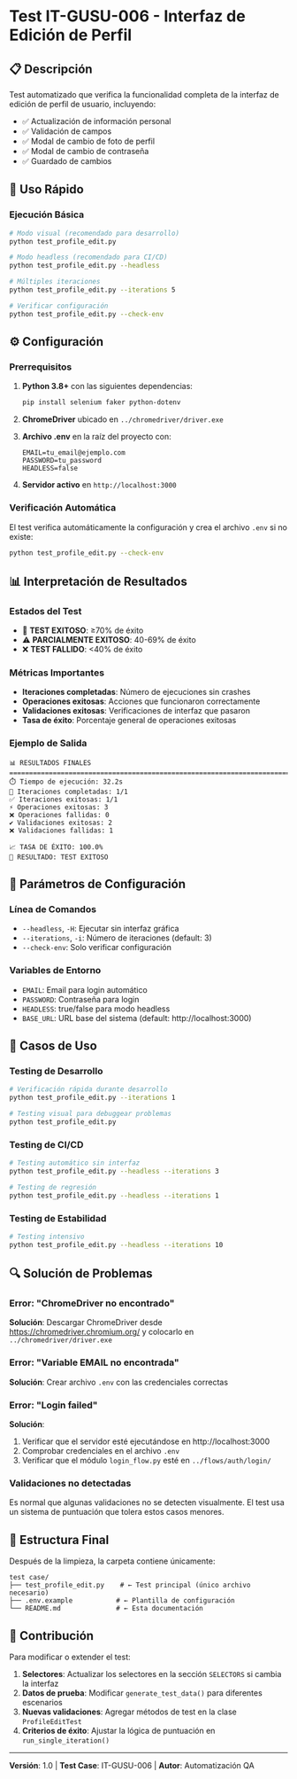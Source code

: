 # Test IT-GUSU-006 - Interfaz de Edición de Perfil

## 📋 Descripción
Test automatizado que verifica la funcionalidad completa de la interfaz de edición de perfil de usuario, incluyendo:
- ✅ Actualización de información personal
- ✅ Validación de campos
- ✅ Modal de cambio de foto de perfil 
- ✅ Modal de cambio de contraseña
- ✅ Guardado de cambios

## 🚀 Uso Rápido

### Ejecución Básica
```bash
# Modo visual (recomendado para desarrollo)
python test_profile_edit.py

# Modo headless (recomendado para CI/CD)
python test_profile_edit.py --headless

# Múltiples iteraciones
python test_profile_edit.py --iterations 5

# Verificar configuración
python test_profile_edit.py --check-env
```

## ⚙️ Configuración

### Prerrequisitos
1. **Python 3.8+** con las siguientes dependencias:
   ```bash
   pip install selenium faker python-dotenv
   ```

2. **ChromeDriver** ubicado en `../chromedriver/driver.exe`

3. **Archivo .env** en la raíz del proyecto con:
   ```env
   EMAIL=tu_email@ejemplo.com
   PASSWORD=tu_password
   HEADLESS=false
   ```

4. **Servidor activo** en `http://localhost:3000`

### Verificación Automática
El test verifica automáticamente la configuración y crea el archivo `.env` si no existe:
```bash
python test_profile_edit.py --check-env
```

## 📊 Interpretación de Resultados

### Estados del Test
- 🎉 **TEST EXITOSO**: ≥70% de éxito
- ⚠️ **PARCIALMENTE EXITOSO**: 40-69% de éxito
- ❌ **TEST FALLIDO**: <40% de éxito

### Métricas Importantes
- **Iteraciones completadas**: Número de ejecuciones sin crashes
- **Operaciones exitosas**: Acciones que funcionaron correctamente
- **Validaciones exitosas**: Verificaciones de interfaz que pasaron
- **Tasa de éxito**: Porcentaje general de operaciones exitosas

### Ejemplo de Salida
```
📊 RESULTADOS FINALES
================================================================================
⏱️ Tiempo de ejecución: 32.2s
🔄 Iteraciones completadas: 1/1
✅ Iteraciones exitosas: 1/1
⚡ Operaciones exitosas: 3
❌ Operaciones fallidas: 0
✔️ Validaciones exitosas: 2
❌ Validaciones fallidas: 1

📈 TASA DE ÉXITO: 100.0%
🎉 RESULTADO: TEST EXITOSO
```

## 🔧 Parámetros de Configuración

### Línea de Comandos
- `--headless`, `-H`: Ejecutar sin interfaz gráfica
- `--iterations`, `-i`: Número de iteraciones (default: 3)
- `--check-env`: Solo verificar configuración

### Variables de Entorno
- `EMAIL`: Email para login automático
- `PASSWORD`: Contraseña para login
- `HEADLESS`: true/false para modo headless
- `BASE_URL`: URL base del sistema (default: http://localhost:3000)

## 🎯 Casos de Uso

### Testing de Desarrollo
```bash
# Verificación rápida durante desarrollo
python test_profile_edit.py --iterations 1

# Testing visual para debuggear problemas
python test_profile_edit.py
```

### Testing de CI/CD
```bash
# Testing automático sin interfaz
python test_profile_edit.py --headless --iterations 3

# Testing de regresión
python test_profile_edit.py --headless --iterations 1
```

### Testing de Estabilidad
```bash
# Testing intensivo
python test_profile_edit.py --headless --iterations 10
```

## 🔍 Solución de Problemas

### Error: "ChromeDriver no encontrado"
**Solución**: Descargar ChromeDriver desde https://chromedriver.chromium.org/ y colocarlo en `../chromedriver/driver.exe`

### Error: "Variable EMAIL no encontrada"
**Solución**: Crear archivo `.env` con las credenciales correctas

### Error: "Login failed"
**Solución**: 
1. Verificar que el servidor esté ejecutándose en http://localhost:3000
2. Comprobar credenciales en el archivo `.env`
3. Verificar que el módulo `login_flow.py` esté en `../flows/auth/login/`

### Validaciones no detectadas
Es normal que algunas validaciones no se detecten visualmente. El test usa un sistema de puntuación que tolera estos casos menores.

## 📁 Estructura Final

Después de la limpieza, la carpeta contiene únicamente:
```
test case/
├── test_profile_edit.py    # ← Test principal (único archivo necesario)
├── .env.example           # ← Plantilla de configuración
└── README.md              # ← Esta documentación
```

## 🤝 Contribución

Para modificar o extender el test:
1. **Selectores**: Actualizar los selectores en la sección `SELECTORS` si cambia la interfaz
2. **Datos de prueba**: Modificar `generate_test_data()` para diferentes escenarios
3. **Nuevas validaciones**: Agregar métodos de test en la clase `ProfileEditTest`
4. **Criterios de éxito**: Ajustar la lógica de puntuación en `run_single_iteration()`

---
**Versión**: 1.0 | **Test Case**: IT-GUSU-006 | **Autor**: Automatización QA
